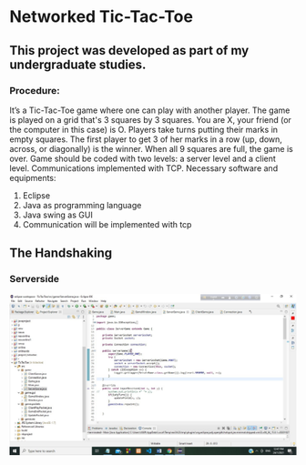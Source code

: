 <h1> Networked Tic-Tac-Toe </h1>


<h2>This project was developed as part of my undergraduate studies.</h2>
<h3> Procedure: </h3>
<p>It’s a Tic-Tac-Toe game where one can play with another player. The game is played on a grid that's 3 squares by 3 squares. You are X, your friend (or the computer in this case) is O. Players take turns putting their marks in empty squares. The first player to get 3 of her marks in a row (up, down, across, or diagonally) is the winner. 
When all 9 squares are full, the game is over. Game should be coded with two 
levels: a server level and a client level. Communications implemented with TCP. 
Necessary software and equipments: </p>
<ol>
<li> Eclipse </li>
<li> Java as programming language </li>
<li> Java swing as GUI </li>
<li> Communication will be implemented with tcp </li>
</ol>

<h2>The Handshaking</h2>
<h3>Serverside</h3>
<img src="report-img/1.jpg">

